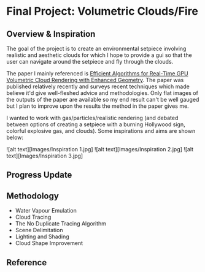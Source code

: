 # Final Project: Volumetric Clouds/Fire


## Overview & Inspiration
The goal of the project is to create an environmental setpiece involving realistic and aesthetic clouds for which
I hope to provide a gui so that the user can navigate around the setpiece and fly through the clouds.

The paper I mainly referenced is [Efficient Algorithms for Real-Time GPU Volumetric Cloud Rendering with Enhanced Geometry](https://www.mdpi.com/2073-8994/10/4/125/html). The paper was published relatively recently and surveys recent techniques which made believe it'd give well-fleshed advice and methodologies. Only flat images of the outputs of the paper are available so my end result can't be well gauged but I plan to improve upon the results the method in the paper gives me.


I wanted to work with gas/particles/realistic rendering (and debated between options of creating a setpiece with a burning Hollywood sign, colorful explosive gas, and clouds). Some inspirations and aims are shown below:

![alt text][Images/Inspiration 1.jpg]
![alt text][Images/Inspiration 2.jpg]
![alt text][Images/Inspiration 3.jpg]

## Progress Update


## Methodology
* Water Vapour Emulation
* Cloud Tracing
* The No Duplicate Tracing Algorithm
* Scene Delimitation
* Lighting and Shading
* Cloud Shape Improvement


## Reference
